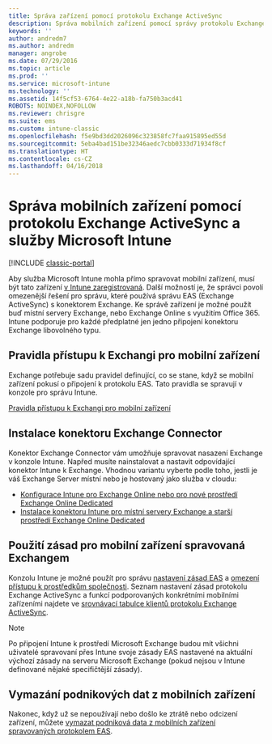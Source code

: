 ```yaml
---
title: Správa zařízení pomocí protokolu Exchange ActiveSync
description: Správa mobilních zařízení pomocí správy protokolu Exchange ActiveSync (EAS) pomocí konektoru Exchange
keywords: ''
author: andredm7
ms.author: andredm
manager: angrobe
ms.date: 07/29/2016
ms.topic: article
ms.prod: ''
ms.service: microsoft-intune
ms.technology: ''
ms.assetid: 14f5cf53-6764-4e22-a18b-fa750b3acd41
ROBOTS: NOINDEX,NOFOLLOW
ms.reviewer: chrisgre
ms.suite: ems
ms.custom: intune-classic
ms.openlocfilehash: f5e9bd3dd2026096c323858fc7faa915895ed55d
ms.sourcegitcommit: 5eba4bad151be32346aedc7cbb0333d71934f8cf
ms.translationtype: HT
ms.contentlocale: cs-CZ
ms.lasthandoff: 04/16/2018
---
```

# <a name="exchange-activesync-mobile-device-management-with-microsoft-intune"></a>Správa mobilních zařízení pomocí protokolu Exchange ActiveSync a služby Microsoft Intune

[!INCLUDE [classic-portal](../includes/classic-portal.md)]

Aby služba Microsoft Intune mohla přímo spravovat mobilní zařízení, musí být tato zařízení [v Intune zaregistrovaná](prerequisites-for-enrollment.md). Další možností je, že správci povolí omezenější řešení pro správu, které používá správu EAS (Exchange ActiveSync) s konektorem Exchange. Ke správě zařízení je možné použít buď místní servery Exchange, nebo Exchange Online s využitím Office 365. Intune podporuje pro každé předplatné jen jedno připojení konektoru Exchange libovolného typu.

## <a name="exchange-access-rules-for-mobile-devices"></a>Pravidla přístupu k Exchangi pro mobilní zařízení ##

Exchange potřebuje sadu pravidel definující, co se stane, když se mobilní zařízení pokusí o připojení k protokolu EAS. Tato pravidla se spravují v konzole pro správu Intune.

[Pravidla přístupu k Exchangi pro mobilní zařízení](exchange-access-rules-for-mobile-devices.md)

## <a name="install-the-exchange-connector"></a>Instalace konektoru Exchange Connector
Konektor Exchange Connector vám umožňuje spravovat nasazení Exchange v konzole Intune. Napřed musíte nainstalovat a nastavit odpovídající konektor Intune k Exchange. Vhodnou variantu vyberte podle toho, jestli je váš Exchange Server místní nebo je hostovaný jako služba v cloudu:

-   [Konfigurace Intune pro Exchange Online nebo pro nové prostředí Exchange Online Dedicated](intune-service-to-service-exchange-connector.md)
-   [Instalace konektoru Intune pro místní servery Exchange a starší prostředí Exchange Online Dedicated](intune-on-premises-exchange-connector.md)


## <a name="apply-policy-for-exchange-managed-mobile-devices"></a>Použití zásad pro mobilní zařízení spravovaná Exchangem
Konzolu Intune je možné použít pro správu [nastavení zásad EAS](exchange-activesync-policy-settings-in-microsoft-intune.md) a [omezení přístupu k prostředkům společnosti](restrict-access-to-email-and-o365-services-with-microsoft-intune.md). Seznam nastavení zásad protokolu Exchange ActiveSync a funkcí podporovaných konkrétními mobilními zařízeními najdete ve [srovnávací tabulce klientů protokolu Exchange ActiveSync](http://go.microsoft.com/fwlink/?LinkId=247270).

> [!NOTE]
> Po připojení Intune k prostředí Microsoft Exchange budou mít všichni uživatelé spravovaní přes Intune svoje zásady EAS nastavené na aktuální výchozí zásady na serveru Microsoft Exchange (pokud nejsou v Intune definované nějaké specifičtější zásady).

## <a name="wipe-company-data-from-mobile-devices"></a>Vymazání podnikových dat z mobilních zařízení
Nakonec, když už se nepoužívají nebo došlo ke ztrátě nebo odcizení zařízení, můžete [vymazat podniková data z mobilních zařízení spravovaných protokolem EAS](wipe-for-exchange-managed-mobile-devices.md).
